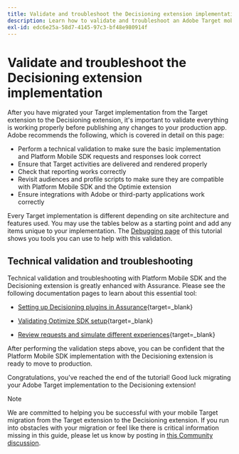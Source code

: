 ```yaml
---
title: Validate and troubleshoot the Decisioning extension implementation
description: Learn how to validate and troubleshoot an Adobe Target mobile implementation using the Decisioning extension.
exl-id: edc6e25a-58d7-4145-97c3-bf48e980914f
---
```

# Validate and troubleshoot the Decisioning extension implementation

After you have migrated your Target implementation from the Target extension to the Decisioning extension, it's important to validate everything is working properly before publishing any changes to your production app. Adobe recommends the following, which is covered in detail on this page:

* Perform a technical validation to make sure the basic implementation and Platform Mobile SDK requests and responses look correct
* Ensure that Target activities are delivered and rendered properly
* Check that reporting works correctly
* Revisit audiences and profile scripts to make sure they are compatible with Platform Mobile SDK and the Optimie extension
* Ensure integrations with Adobe or third-party applications work correctly 

Every Target implementation is different depending on site architecture and features used. You may use the tables below as a starting point and add any items unique to your implementation. The [Debugging page](debugging.md) of this tutorial shows you tools you can use to help with this validation.

## Technical validation and troubleshooting

Technical validation and troubleshooting with Platform Mobile SDK and the Decisioning extension is greatly enhanced with Assurance. Please see the following documentation pages to learn about this essential tool:

* [Setting up Decisioning plugins in Assurance](https://developer.adobe.com/client-sdks/edge/adobe-journey-optimizer-decisioning/assurance-setup/){target=_blank}

* [Validating Optimize SDK setup](https://developer.adobe.com/client-sdks/edge/adobe-journey-optimizer-decisioning/optimize-configuration-view/){target=_blank}

* [Review requests and simulate different experiences](https://developer.adobe.com/client-sdks/edge/adobe-journey-optimizer-decisioning/review-simulate/){target=_blank}

After performing the validation steps above, you can be confident that the Platform Mobile SDK implementation with the Decisioning extension is ready to move to production.

Congratulations, you've reached the end of the tutorial! Good luck migrating your Adobe Target implementation to the Decisioning extension!

>[!NOTE]
>
>We are committed to helping you be successful with your mobile Target migration from the Target extension to the Decisioning extension. If you run into obstacles with your migration or feel like there is critical information missing in this guide, please let us know by posting in [this Community discussion](https://experienceleaguecommunities.adobe.com/t5/adobe-experience-platform-data/tutorial-discussion-migrate-target-from-at-js-to-web-sdk/m-p/575587#M463).
